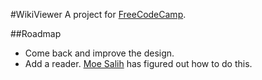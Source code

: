 #WikiViewer
A project for [FreeCodeCamp](http://www.freecodecamp.com).

##Roadmap
 * Come back and improve the design.
 * Add a reader. [Moe Salih](http://wikipedia.moesalih.com) has figured out how to do this.
